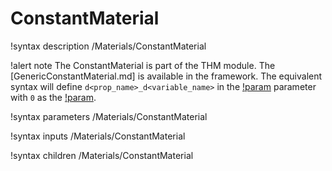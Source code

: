 # ConstantMaterial

!syntax description /Materials/ConstantMaterial

!alert note
The ConstantMaterial is part of the THM module. The [GenericConstantMaterial.md] is available in the framework.
The equivalent syntax will define `d<prop_name>_d<variable_name>` in the [!param](/Materials/GenericConstantMaterial/prop_names)
parameter with `0` as the [!param](/Materials/GenericConstantMaterial/prop_values).

!syntax parameters /Materials/ConstantMaterial

!syntax inputs /Materials/ConstantMaterial

!syntax children /Materials/ConstantMaterial
